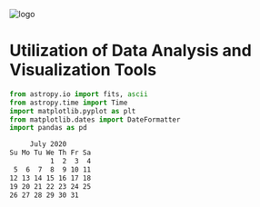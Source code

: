 ![logo](davidjaimes/cosd-logo-primary-grayscale-300ppi.jpg)

# Utilization of Data Analysis and Visualization Tools

```python
from astropy.io import fits, ascii
from astropy.time import Time
import matplotlib.pyplot as plt
from matplotlib.dates import DateFormatter
import pandas as pd
```

```bash
     July 2020        
Su Mo Tu We Th Fr Sa  
          1  2  3  4  
 5  6  7  8  9 10 11  
12 13 14 15 16 17 18  
19 20 21 22 23 24 25  
26 27 28 29 30 31  
```
